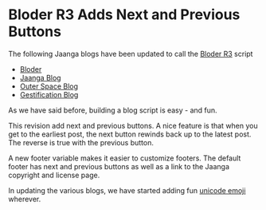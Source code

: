 Bloder R3 Adds Next and Previous Buttons
===

The following Jaanga blogs have been updated to call the [Bloder R3]( http://jaanga.github.io/cookbook-html/templates/bloder/ ) script

* [Bloder]( http://jaanga.github.io/blog/request-posts-template.html )
* [Jaanga Blog]( http://jaanga.github.io/request-jaanga-blog-posts.html )
* [Outer Space Blog]( http://jaanga.github.io/outer-space/get-posts.html )
* [Gestification Blog]( http://jaanga.github.io/gestification-r2/request-gestification-blog-posts.html )

As we have said before, building a blog script is easy - and fun.

This revision add next and previous buttons. 
A nice feature is that when you get to the earliest post, the next button rewinds back up to the latest post.
The reverse is true with the previous button.

A new footer variable makes it easier to customize footers. 
The default footer has next and previous buttons as well as a link to the Jaanga copyright and license page.

In updating the various blogs, we have started adding fun [unicode emoji]( http://unicode.org/emoji/charts/full-emoji-list.html ) wherever.






